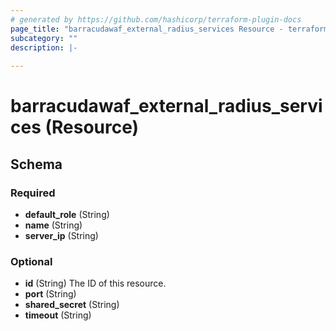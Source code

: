 ```yaml
---
# generated by https://github.com/hashicorp/terraform-plugin-docs
page_title: "barracudawaf_external_radius_services Resource - terraform-provider-barracudawaf"
subcategory: ""
description: |-
  
---
```


# barracudawaf_external_radius_services (Resource)





<!-- schema generated by tfplugindocs -->
## Schema

### Required

- **default_role** (String)
- **name** (String)
- **server_ip** (String)

### Optional

- **id** (String) The ID of this resource.
- **port** (String)
- **shared_secret** (String)
- **timeout** (String)


